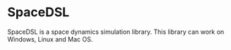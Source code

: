 # SpaceDSL
SpaceDSL is a space dynamics simulation library. This library can work on Windows, Linux and Mac OS.
